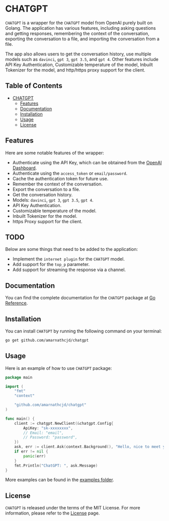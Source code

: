 # CHATGPT

`CHATGPT` is a wrapper for the `CHATGPT` model from OpenAI purely built on Golang. The application has various features, including asking questions and getting responses, remembering the context of the conversation, exporting the conversation to a file, and importing the conversation from a file. 

The app also allows users to get the conversation history, use multiple models such as `davinci`, `gpt 3`, `gpt 3.5`, and `gpt 4`. Other features include API Key Authentication, Customizable temperature of the model, Inbuilt Tokenizer for the model, and http/https proxy support for the client. 

## Table of Contents

- [CHATGPT](#chatgpt)
  - [Features](#features)
  - [Documentation](#documentation)
  - [Installation](#installation)
  - [Usage](#usage)
  - [License](#license)

## Features
Here are some notable features of the wrapper:

- Authenticate using the API Key, which can be obtained from the [OpenAI Dashboard](https://beta.openai.com/).
- Authenticate using the `access_token` or `email/password`.
- Cache the authentication token for future use.
- Remember the context of the conversation.
- Export the conversation to a file.
- Get the conversation history.
- Models: `davinci`, `gpt 3`, `gpt 3.5`, `gpt 4`.
- API Key Authentication.
- Customizable temperature of the model.
- Inbuilt Tokenizer for the model.
- https Proxy support for the client.

## TODO
Below are some things that need to be added to the application:

- Implement the `internet plugin` for the `CHATGPT` model.
- Add support for the `top_p` parameter.
- Add support for streaming the response via a channel.

## Documentation

You can find the complete documentation for the `CHATGPT` package at [Go Reference](https://pkg.go.dev/github.com/amarnathcjd/chatgpt).

## Installation

You can install `CHATGPT` by running the following command on your terminal:

```bash
go get github.com/amarnathcjd/chatgpt
```

## Usage

Here is an example of how to use `CHATGPT` package:

```go
package main

import (
    "fmt"
    "context"

    "github.com/amarnathcjd/chatgpt"
)

func main() {
    client := chatgpt.NewClient(&chatgpt.Config{
        ApiKey: "sk-xxxxxxxx",
        // Email: "email",
        // Password: "password",
    })
    ask, err := client.Ask(context.Background(), "Hello, nice to meet you")
    if err != nil {
        panic(err)
    }
    fmt.Println("ChatGPT: ", ask.Message)
}

```

More examples can be found in the [examples folder](https//github.com/amarnathcjd/chatgpt/tree/master/examples).

## License

`CHATGPT` is released under the terms of the MIT License. For more information, please refer to the [License](https://choosealicense.com/licenses/mit/) page.

